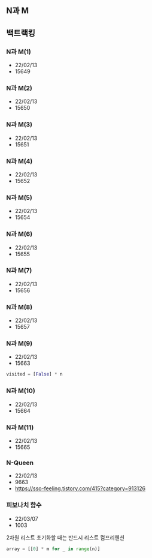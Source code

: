 ## N과 M

## 백트랙킹
### N과 M(1)
- 22/02/13
- 15649

### N과 M(2)
- 22/02/13
- 15650

### N과 M(3)
- 22/02/13
- 15651

### N과 M(4)
- 22/02/13
- 15652

### N과 M(5)
- 22/02/13
- 15654

### N과 M(6)
- 22/02/13
- 15655

### N과 M(7)
- 22/02/13
- 15656

### N과 M(8)
- 22/02/13
- 15657

### N과 M(9)
- 22/02/13
- 15663
```python
visited = [False] * n
```
### N과 M(10)
- 22/02/13
- 15664

### N과 M(11)
- 22/02/13
- 15665

### N-Queen
- 22/02/13
- 9663
- https://sso-feeling.tistory.com/415?category=913126

### 피보나치 함수
- 22/03/07
- 1003

2차원 리스트 초기화할 때는 반드시 리스트 컴프리헨션
```python
array = [[0] * m for _ in range(n)]
```